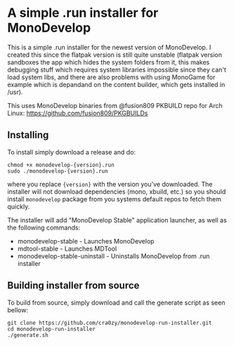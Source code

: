 # A simple .run installer for MonoDevelop 

This is a simple .run installer for the newest version of MonoDevelop. I created this since the flatpak version is still quite unstable (flatpak version sandboxes the app which hides the system folders from it, this makes debugging stuff which requires system libraries impossible since they can't load system libs, and there are also problems with using MonoGame for example which is depandand on the content builder, which gets installed in /usr).

This uses MonoDevelop binaries from @fusion809 PKBUILD repo for Arch Linux: https://github.com/fusion809/PKGBUILDs

## Installing

To install simply download a release and do:
```
chmod +x monodevelop-{version}.run
sudo ./monodevelop-{version}.run
```
where you replace `{version}` with the version you've downloaded. The installer will not download dependencies (mono, xbuild, etc.) so you should install `monodevelop` package from you systems default repos to fetch them quickly.

The installer will add "MonoDevelop Stable" application launcher, as well as the following commands:
 - monodevelop-stable - Launches MonoDevelop
 - mdtool-stable - Launches MDTool
 - monodevelop-stable-uninstall - Uninstalls MonoDevelop from .run installer

## Building installer from source

To build from source, simply download and call the generate script as seen bellow:
```
git clone https://github.com/cra0zy/monodevelop-run-installer.git
cd monodevelop-run-installer
./generate.sh
```
